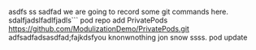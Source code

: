 asdfs
ss  sadfad we are going to record some git commands here.
sdalfjadslfadlfjadls```
pod repo add PrivatePods https://github.com/ModulizationDemo/PrivatePods.git
adfsadfadsasdfad;fajkdsfyou knonwnothing jon snow  ssss.
pod update
```
